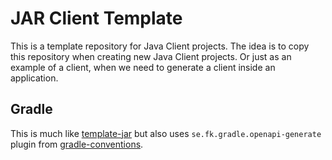 # JAR Client Template

This is a template repository for Java Client projects. The idea is to copy this repository when creating new Java Client projects. Or just as an example of a client, when we need to generate a client inside an application.

## Gradle

This is much like [template-jar](https://github.com/Forsakringskassan/template-jar) but also uses `se.fk.gradle.openapi-generate` plugin from [gradle-conventions](https://github.com/Forsakringskassan/gradle-conventions).
